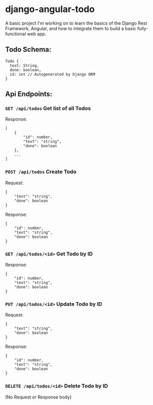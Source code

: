 # django-angular-todo

A basic project I'm working on to learn the basics of the Django Rest Framework, Angular, and how to integrate them to build a basic fully-functional web app. 

## Todo Schema: ##

```
Todo {
  text: String, 
  done: boolean, 
  id: int // Autogenerated by Django ORM 
}
```

## Api Endpoints: ##
### `GET /api/todos` Get list of all Todos ###

Response:
```
[
    {
        "id": number,
        "text": "string",
        "done": boolean
    },
    ...
]
```

### `POST /api/todos` Create Todo ###

Request:
```
{
	"text": "string", 
	"done": boolean
}
```
Response:
```
{
    "id": number,
    "text": "string",
    "done": boolean
}
```

### `GET /api/todos/<id>` Get Todo by ID ###

Response:
```
{
    "id": number,
    "text": "string",
    "done": boolean
}
```

### `PUT /api/todos/<id>` Update Todo by ID ###

Request:
```
{
	"text": "string", 
	"done": boolean
}
```
Response:
```
{
    "id": number,
    "text": "string",
    "done": boolean
}
```

### `DELETE /api/todos/<id>` Delete Todo by ID ###

(No Request or Response body)

